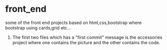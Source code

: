 # front_end
some of the front end projects based on html,css,bootstrap where bootstrap using cards,grid etc...


1. The first two files which has a "first commit" message is the accessories project where one contains
the picture and the other contains the code.
